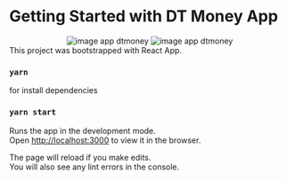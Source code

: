 # Getting Started with  DT Money App

<div align="center" styles="margin: 50px">
    <img src="https://i.imgur.com/WB3okLF_d.webp?maxwidth=760&fidelity=grand" widh="700" alt="image app dtmoney"/>
    <img src="https://i.imgur.com/SKMxETD_d.webp?maxwidth=760&fidelity=grand" widh="700" alt="image app dtmoney"/>
</div>
This project was bootstrapped with React App.

### `yarn `
for install dependencies
### `yarn start`
Runs the app in the development mode.\
Open [http://localhost:3000](http://localhost:3000) to view it in the browser.

The page will reload if you make edits.\
You will also see any lint errors in the console.
